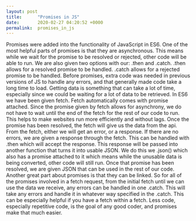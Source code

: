 ```yaml
---
layout: post
title:      "Promises in JS"
date:       2020-02-27 04:20:52 +0000
permalink:  promises_in_js
---
```


Promises were added into the functionality of JavaScript in ES6. One of the most helpful parts of promises is that they are asynchronous. This means while we wait for the promise to be resolved or rejected, other code will be able to run. We are also given two options with our: .then and .catch. .then allows for a resolved promise to be handled. .catch allows for a rejected promise to be handled. Before promises, extra code was needed in previous versions of JS to handle any errors, and that generally made code take a long time to load. 
Getting data is something that can take a lot of time, especially since we could be waiting for a lot of data to be retrieved. In ES6 we have been given fetch. Fetch automatically comes with promise attached. Since the promise given by fetch allows for asynchrony, we do not have to wait until the end of the fetch for the rest of our code to run. This helps to make websites run more efficiently and without lags. Once the promise has been resolved, the fetch will give us the data from the api. From the fetch, either we will get an error, or a response. 
If there are no errors, we are given a response through the fetch. This can be handled with .then which will accept the response. This response will be passed into another function that turns it into usable JSON. We do this we .json() which also has a promise attached to it which means while the unusable data is being converted, other code will still run. Once that promise has been resolved, we are given JSON that can be used in the rest of our code.
Another great part about promises is that they can be linked. So for all of the promises involved in a fetch request, from the initial fetch until we can use the data we receive, any errors can be handled in one .catch. This will take any errors and handle it in whatever way specified in the .catch. This can be especially helpful if you have a fetch within a fetch. Less code, especially repetitive code, is the goal of any good coder, and promises make that much easier. 

